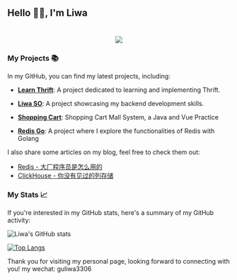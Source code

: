 
  
## Hello 🙋‍♀️, I'm Liwa

<h1 align="center">
    <img src="https://readme-typing-svg.herokuapp.com/?lines=console.log(%22Hello%2C%20World!%22);这是为什么呢？&center=true&size=27">
</h1>


### My Projects 📚

In my GitHub, you can find my latest projects, including:

- **[Learn Thrift](https://github.com/liwagu/learn-thrift)**: A project dedicated to learning and implementing Thrift.

- **[Liwa SO](https://github.com/liwagu/liwa-so)**: A project showcasing my backend development skills.

- **[Shopping Cart](https://github.com/liwagu/ShoppingCart)**: Shopping Cart Mall System, a Java and Vue Practice

- **[Redis Go](https://github.com/liwagu/redis-go)**: A project where I explore the functionalities of Redis with Golang

I also share some articles on my blog, feel free to check them out:

- [Redis - 大厂程序员是怎么用的](https://juejin.cn/post/7200376545243807802)
- [ClickHouse - 你没有见过的列存储](https://juejin.cn/post/7200689071260680249)


### My Stats 📈

If you're interested in my GitHub stats, here's a summary of my GitHub activity:

![Liwa's GitHub stats](https://github-readme-stats.vercel.app/api?username=liwagu&show_icons=true&theme=radical)

[![Top Langs](https://github-readme-stats.vercel.app/api/top-langs/?username=liwagu&layout=compact)](https://github.com/liwagu/github-readme-stats)


Thank you for visiting my personal page, looking forward to connecting with you! my wechat: guliwa3306

